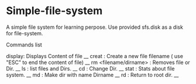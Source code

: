 # Simple-file-system
A simple file system for learning perpose.
Use provided sfs.disk as a disk for file-system.

Commands list

display: Displays Content of file __
creat <filename> : Create a new file filename ( use "ESC" to end the content of file) __
rm <filename/dirname> : Removes file or Dir. __
ls : list files and Dirs. __
cd : Change Dir. __
stat : Stats about file system. __
md <Dirname> : Make dir with name Dirname __
rd  : Return to root dir. __
  

